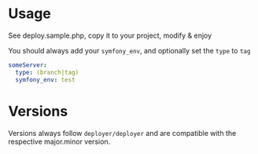 # Usage

See deploy.sample.php, copy it to your project, modify & enjoy

You should always add your `symfony_env`, and optionally set the `type` to `tag`

```yaml
someServer:
  type: (branch|tag)
  symfony_env: test
```

# Versions

Versions always follow `deployer/deployer` and are compatible with the respective major.minor version.